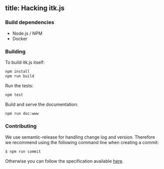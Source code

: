 title: Hacking itk.js
---

### Build dependencies

- Node.js / NPM
- Docker

### Building

To build itk.js itself:
```bash
npm install
npm run build
```

Run the tests:
```bash
npm test
```

Build and serve the documentation:
```bash
npm run doc:www
```

### Contributing

We use semantic-release for handling change log and version.
Therefore we recommend using the following command line when
creating a commit:

```sh
$ npm run commit
```

Otherwise you can follow the specification available [here](https://gist.github.com/stephenparish/9941e89d80e2bc58a153).

